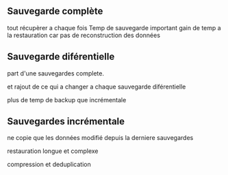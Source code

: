 

## Sauvegarde complète

tout récupèrer a chaque fois
Temp de sauvegarde important
gain de temp a la restauration car pas de reconstruction des données
## Sauvegarde diférentielle

part d'une sauvegardes complete.

et rajout de ce qui a changer a chaque sauvegarde diférentielle

plus de temp de backup que incrémentale


## Sauvegardes incrémentale

ne copie que les données modifié depuis la derniere sauvegardes


restauration longue et complexe



compression et deduplication